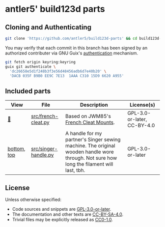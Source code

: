 <!-- SPDX-FileCopyrightText: 2024 antlers <antlers@illucid.net> -->
<!-- SPDX-License-Identifier: CC-BY-SA-4.0 -->
<!-- This file is generated from $< -->
<!-- Do not edit it directly -->
<h1>antler5' build123d parts</h1>

## Cloning and Authenticating

``` bash
git clone 'https://github.com/antler5/build123d-parts' && cd build123d-parts
```

You may verify that each commit in this branch has been signed by an
authorized contributer via GNU Guix's
[authentication](https://guix.gnu.org/manual/en/html_node/Invoking-guix-git-authenticate.html)
mechanism.

``` bash
git fetch origin keyring:keyring
guix git authenticate \
  'dc26658e5d1f248b3f3e56d48456adb6d7e40b20' \
  'DACB 035F B9B0 EE9C 7E13  1AAA C310 15D9 6620 A955'
```

## Included parts

<table>
<thead>
<tr class="header">
<th>View</th>
<th>File</th>
<th>Description</th>
<th>License(s)</th>
</tr>
</thead>
<tbody>
<tr class="odd">
<td><a
href="https://github.com/antler5/build123d-parts/blob/main/STLs/src/french-cleat.py">🧱</a></td>
<td><a
href="https://github.com/antler5/build123d-parts/blob/main/src/french-cleat.py">src/french-cleat.py</a></td>
<td>Based on JWM85's <a
href="https://www.thingiverse.com/thing:5430865">French Cleat
Mounts</a>.</td>
<td>GPL-3.0-or-later, CC-BY-4.0</td>
</tr>
<tr class="even">
<td><a
href="https://github.com/antler5/build123d-parts/blob/main/STLs/singer-handle-bottom.stl">bottom</a>,
<a
href="https://github.com/antler5/build123d-parts/blob/main/STLs/singer-handle-top.stl">top</a></td>
<td><a
href="https://github.com/antler5/build123d-parts/blob/main/src/singer-handle.py">src/singer-handle.py</a></td>
<td>A handle for my partner's Singer sewing machine. The original wooden
handle wore through. Not sure how long the filament will last, tbh.</td>
<td>GPL-3.0-or-later</td>
</tr>
</tbody>
</table>

## License

Unless otherwise specified:

- Code sources and snippets are
  [GPL-3.0-or-later](https://www.gnu.org/licenses/gpl-3.0.html).  
- The documentation and other texts are
  [CC-BY-SA-4.0](https://creativecommons.org/licenses/by-sa/4.0/).  
- Trivial files may be explicitly released as
  [CC0-1.0](https://creativecommons.org/publicdomain/zero/1.0/legalcode).
